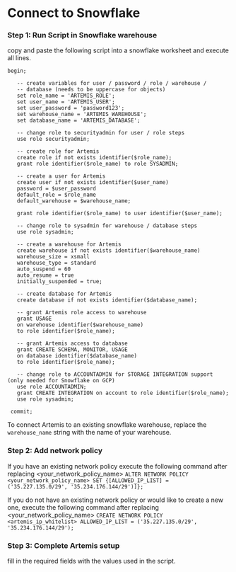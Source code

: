 # Connect to Snowflake

### Step 1: Run Script in Snowflake warehouse
copy and paste the following script into a snowflake worksheet and execute all lines. 
	
	begin;

	   -- create variables for user / password / role / warehouse / 		
	   -- database (needs to be uppercase for objects)
	   set role_name = 'ARTEMIS_ROLE';
	   set user_name = 'ARTEMIS_USER';
	   set user_password = 'password123';
	   set warehouse_name = 'ARTEMIS_WAREHOUSE';
	   set database_name = 'ARTEMIS_DATABASE';

	   -- change role to securityadmin for user / role steps
	   use role securityadmin;

	   -- create role for Artemis
	   create role if not exists identifier($role_name);
	   grant role identifier($role_name) to role SYSADMIN;

	   -- create a user for Artemis
	   create user if not exists identifier($user_name)
	   password = $user_password
	   default_role = $role_name
	   default_warehouse = $warehouse_name;

	   grant role identifier($role_name) to user identifier($user_name);

	   -- change role to sysadmin for warehouse / database steps
	   use role sysadmin;

	   -- create a warehouse for Artemis
	   create warehouse if not exists identifier($warehouse_name)
	   warehouse_size = xsmall
	   warehouse_type = standard
	   auto_suspend = 60
	   auto_resume = true
	   initially_suspended = true;

	   -- create database for Artemis
	   create database if not exists identifier($database_name);

	   -- grant Artemis role access to warehouse
	   grant USAGE
	   on warehouse identifier($warehouse_name)
	   to role identifier($role_name);

	   -- grant Artemis access to database
	   grant CREATE SCHEMA, MONITOR, USAGE
	   on database identifier($database_name)
	   to role identifier($role_name);

	   -- change role to ACCOUNTADMIN for STORAGE INTEGRATION support (only needed for Snowflake on GCP)
	   use role ACCOUNTADMIN;
	   grant CREATE INTEGRATION on account to role identifier($role_name);
	   use role sysadmin;

	 commit;

To connect Artemis to an existing snowflake warehouse, replace the `warehouse_name` string with the name of your warehouse. 

### Step 2: Add network policy
If you have an existing network policy execute the following command after replacing <your_network_policy_name>
`ALTER NETWORK POLICY <your_network_policy_name> SET {[ALLOWED_IP_LIST] = ('35.227.135.0/29', '35.234.176.144/29')]};`

If you do not have an existing network policy or would like to create a new one, execute the following command after replacing <your_network_policy_name>
`CREATE NETWORK POLICY <artemis_ip_whitelist> ALLOWED_IP_LIST = ('35.227.135.0/29', '35.234.176.144/29');`
### Step 3: Complete Artemis setup
fill in the required fields with the values used in the script. 
